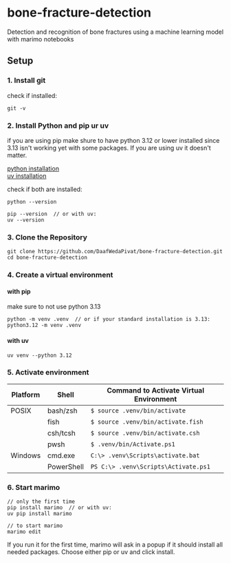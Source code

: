 # bone-fracture-detection
Detection and recognition of bone fractures using a machine learning model with marimo notebooks

## Setup
### 1. Install git
check if installed:
```
git -v
```

### 2. Install Python and pip ur uv
if you are using pip make shure to have python 3.12 or lower installed since 3.13 isn't working yet with some packages. If you are using uv it doesn't matter.

[python installation](https://www.python.org/downloads/) \
[uv installation](https://github.com/astral-sh/uv?tab=readme-ov-file#installation)

check if both are installed:
```
python --version

pip --version  // or with uv:
uv --version
```

### 3. Clone the Repository
```
git clone https://github.com/DaafWedaPivat/bone-fracture-detection.git
cd bone-fracture-detection
```

### 4. Create a virtual environment
#### with pip
make sure to not use python 3.13
```
python -m venv .venv  // or if your standard installation is 3.13:
python3.12 -m venv .venv
```

#### with uv
```
uv venv --python 3.12
```

### 5. Activate environment

| Platform | Shell       | Command to Activate Virtual Environment       |
|----------|-------------|-----------------------------------------------|
| POSIX    | bash/zsh    | `$ source .venv/bin/activate`                |
|          | fish        | `$ source .venv/bin/activate.fish`           |
|          | csh/tcsh    | `$ source .venv/bin/activate.csh`            |
|          | pwsh        | `$ .venv/bin/Activate.ps1`                   |
| Windows  | cmd.exe     | `C:\> .venv\Scripts\activate.bat`            |
|          | PowerShell  | `PS C:\> .venv\Scripts\Activate.ps1`         |

### 6. Start marimo
```
// only the first time
pip install marimo  // or with uv:
uv pip install marimo

// to start marimo
marimo edit
```
If you run it for the first time, marimo will ask in a popup if it should install all needed packages. Choose either pip or uv and click install.
